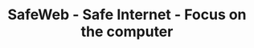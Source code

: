 ---
title: SafeWeb - Safe Internet - Focus on the computer
meta:
    description: SafeWeb helps you create a safe environment on computers and the internet to focus on studying or working.
    image: /static/img/safeweb-app-tracking.jpg
header:
    part1: Safe Internet
    part2: Focus on the computer
    part3: Very simple!
    part4: Just open the smart phone to access the cloud and turn on focus mode to block inappropriate websites and applications while at work or during school hours.
    button1: Sign in
    button2: Sign up
    button3: Free Download
topic:
    head: Main Features of SafeWeb
    part1: Focused working environment
    message1: Block social networking sites and game apps while learning or working.
    part2: Shows time-wasting behaviors
    message2: Usage time of applications and time spent on websites are listed on the dashboard.
    part3: Real-time reporting
    message3: Report a graph on the admin's web or send a warning email about a policy violator.
feature:
    part1:
        head: Block dangerous and malicious website
        message: Just turn on your smart phone and you can immediately know what your child is doing on the computer, playing a game or on social media?
        detail: From the real-time data table, you can instantly block inappropriate websites or unused apps.
        button: Read More
        url: blog/protecting-your-child-online
    part2:
        head: Clean environment to focus on studying
        message: When online, a lot of interesting and attractive things will make children lose focus. Create a whitelist of only websites and apps dedicated to learning.
        detail: After school, your child can use game apps or visit social networking sites. You give permission by turning off whitelist mode or setting automatic timers.
        button: Read More
        url: blog/focus-while-studying
payment:
    title: Check our pricing
    unit: USER
    yearly: Annually
    monthly: Monthly
    free:
        type: FREE
        price: 0
        service1: • Up to 2 PCs
        service2: • Up to 4 Users/PC
        service3: • No Focus mode
        service4: • No Whitelist
        service5: • Unlimited Blacklist
        service6: • No Screenshots
        button: Get started
    standard:
        type: STANDARD
        price: 2
        service1: • Up to 20 PCs
        service2: • Up to 40 Users/PC
        service3: • Focus mode
        service4: • Up to 20 pages in Whitelist
        service5: • Unlimited Blacklist
        service6: • No Screenshots
        button: Get started
    premium:
        type: PREMIUM
        price: 6
        service1: • Up to 60 PCs
        service2: • Up to 120 Users/PC
        service3: • Auto Focus mode
        service4: • Unlimited Whitelist
        service5: • Unlimited Blacklist
        service6: • Screenshots
        button: Get started
footer:
    title: Contact Us
    part1: You have a problem or want to comment on a feature,
    part2: please contact the address below.
    part3: Email
    part4: Address
    email: qa@safeweb.app
    phone: +84-989-550-390
    address: Hanoi, Vietnam
submit:
    name: Your Name
    email: Your Email
    message: Message
    button: Submit
---